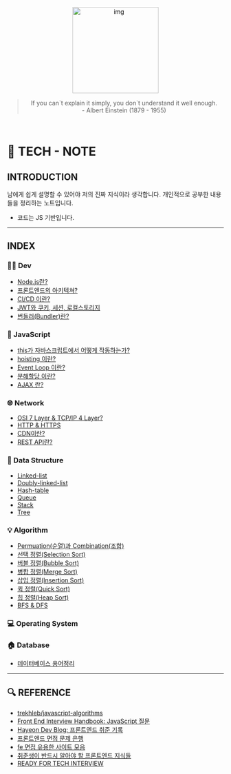 <div align='center'>
  <img src="https://user-images.githubusercontent.com/90181028/205127418-6e0293b1-f9d3-4a6e-a44e-4cd176986f1c.png" width="200px" alt="img">
<blockquote>
    If you can`t explain it simply, you don`t understand it well enough.<br>
    - Albert Einstein (1879 - 1955)
</blockquote>
</div>
<br>

# 📖 TECH - NOTE

## INTRODUCTION

남에게 쉽게 설명할 수 있어야 저의 진짜 지식이라 생각합니다. 개인적으로 공부한 내용들을 정리하는 노트입니다.

- 코드는 JS 기반입니다.

---

## INDEX

### 👨‍💻 Dev

- [Node.js란?](./dev/nodejs.md)
- [프론트엔드의 아키텍쳐?](./dev/architecture.md)
- [CI/CD 이란?](./dev/ci-cd.md)
- [JWT와 쿠키, 세션, 로컬스토리지](./dev/jwt.md)
- [번들러(Bundler)란?](./dev/bundler.md)

### 📝 JavaScript

- [this가 자바스크립트에서 어떻게 작동하는가?](./javascript/this.md)
- [hoisting 이란?](./javascript/hoisting.md)
- [Event Loop 이란?](./javascript/event-loop.md)
- [분해할당 이란?](./javascript/destructuring-assignment.md)
- [AJAX 란?](./javascript/AJAX.md)

### 🌐 Network

- [OSI 7 Layer & TCP/IP 4 Layer?](./network/osi-7-layer-tcpip-4-layer.md)
- [HTTP & HTTPS](./network/http-https.md)
- [CDN이란?](./network/cdn.md)
- [REST API란?](./network/rest-api.md)

### 💾 Data Structure

- [Linked-list](./datastructure/linked-list.md)
- [Doubly-linked-list](./datastructure/doubly-linked-list.md)
- [Hash-table](./datastructure/hash-table.md)
- [Queue](./datastructure/queue.md)
- [Stack](./datastructure/stack.md)
- [Tree](./datastructure/tree.md)

### 💡 Algorithm

- [Permuation(순열)과 Combination(조합)](./algorithms/permuation-combination.md)
- [선택 정렬(Selection Sort)](./algorithms/selection-sort.md)
- [버블 정렬(Bubble Sort)](./algorithms/bubble-sort.md)
- [병합 정렬(Merge Sort)](./algorithms/merge-sort.md)
- [삽입 정렬(Insertion Sort)](./algorithms/insertion-sort.md)
- [퀵 정렬(Quick Sort)](./algorithms/quick-sort.md)
- [힙 정렬(Heap Sort)](./algorithms/heap-sort.md)
- [BFS & DFS](./algorithms/BFS%20%26%20DFS.md)

### 💻 Operating System

### 🏠 Database

- [데이터베이스 용어정리](./database/terminology.md)

---

## 🔍 REFERENCE

- [trekhleb/javascript-algorithms](https://github.com/trekhleb/javascript-algorithms/blob/master/README.ko-KR.md)
- [Front End Interview Handbook: JavaScript 질문](https://www.frontendinterviewhandbook.com/kr/javascript-questions)
- [Hayeon Dev Blog: 프론트엔드 취준 기록](https://hayeondev.gatsbyjs.io/220610-2022-recruit/)
- [프론트엔드 면접 문제 은행](https://h5bp.org/Front-end-Developer-Interview-Questions/translations/korean/)
- [fe 면접 유용한 사이트 모음](https://xiubindev.tistory.com/120)
- [취준생이 반드시 알아야 할 프론트엔드 지식들](https://github.com/ABizCho/Must-Know-About-Frontend)
- [READY FOR TECH INTERVIEW](https://github.com/ABizCho/Ready-For-Tech-Interview)
